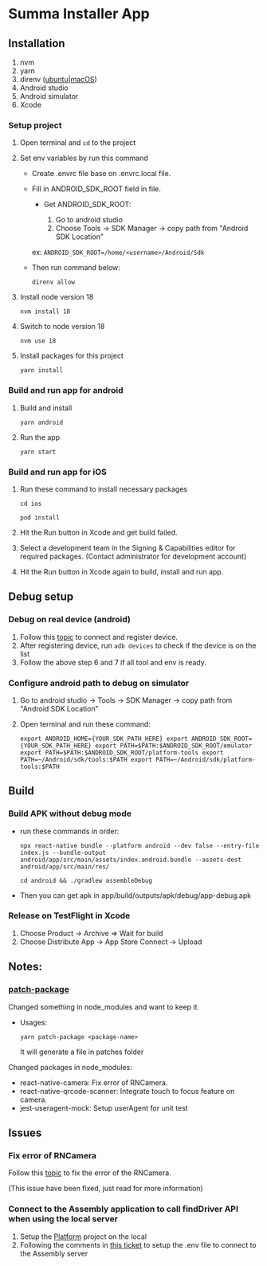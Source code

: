 # Summa Installer App

## Installation

1. nvm
2. yarn
3. direnv ([ubuntu](https://installati.one/install-direnv-ubuntu-22-04/)|[macOS](https://formulae.brew.sh/formula/direnv))
4. Android studio
5. Android simulator
6. Xcode

### Setup project

1. Open terminal and `cd` to the project
2. Set env variables by run this command

   - Create .envrc file base on .envrc.local file.
   - Fill in ANDROID_SDK_ROOT field in file.

     - Get ANDROID_SDK_ROOT:

       1. Go to android studio
       2. Choose Tools -> SDK Manager -> copy path from "Android SDK Location"

     ex: `ANDROID_SDK_ROOT=/home/<username>/Android/Sdk`

   - Then run command below:

     `direnv allow`

3. Install node version 18

   `nvm install 18`

4. Switch to node version 18

   `nvm use 18`

5. Install packages for this project

   `yarn install`

### Build and run app for android

1. Build and install

   `yarn android`

2. Run the app

   `yarn start`

### Build and run app for iOS

1. Run these command to install necessary packages

   `cd ios`

   `pod install`

2. Hit the Run button in Xcode and get build failed.

3. Select a development team in the Signing & Capabilities editor for required packages. (Contact administrator for development account)

4. Hit the Run button in Xcode again to build, install and run app.

## Debug setup

### Debug on real device (android)

1. Follow this [topic](https://reactnative.dev/docs/running-on-device) to connect and register device.
2. After registering device, run `adb devices` to check if the device is on the list
3. Follow the above step 6 and 7 if all tool and env is ready.

### Configure android path to debug on simulator

1. Go to android studio -> Tools -> SDK Manager -> copy path from "Android SDK Location"
2. Open terminal and run these command:

   `export ANDROID_HOME={YOUR_SDK_PATH_HERE} export ANDROID_SDK_ROOT={YOUR_SDK_PATH_HERE} export PATH=$PATH:$ANDROID_SDK_ROOT/emulator export PATH=$PATH:$ANDROID_SDK_ROOT/platform-tools export PATH=~/Android/sdk/tools:$PATH export PATH=~/Android/sdk/platform-tools:$PATH`

## Build

### Build APK without debug mode

- run these commands in order:

  `npx react-native bundle --platform android --dev false --entry-file index.js --bundle-output android/app/src/main/assets/index.android.bundle --assets-dest android/app/src/main/res/`

  `cd android && ./gradlew assembleDebug`

- Then you can get apk in app/build/outputs/apk/debug/app-debug.apk

### Release on TestFlight in Xcode

1. Choose Product -> Archive => Wait for build
2. Choose Distribute App -> App Store Connect -> Upload

## Notes:

### [patch-package](https://yarnpkg.com/package/patch-package)

Changed something in node_modules and want to keep it.

- Usages:

  `yarn patch-package <package-name>`

  It will generate a file in patches folder

Changed packages in node_modules:

- react-native-camera: Fix error of RNCamera.
- react-native-qrcode-scanner: Integrate touch to focus feature on camera.
- jest-useragent-mock: Setup userAgent for unit test

## Issues

### Fix error of RNCamera

Follow this [topic](https://github.com/facebook/react-native/issues/33557#issuecomment-1100919812) to fix the error of the RNCamera.

(This issue have been fixed, just read for more information)

### Connect to the Assembly application to call findDriver API when using the local server

1. Setup the [Platform](https://gitlab.com/c7607/summasystems/platform) project on the local
2. Following the comments in [this ticket](https://summa-systems.atlassian.net/browse/MOB-90) to setup the .env file to connect to the Assembly server

